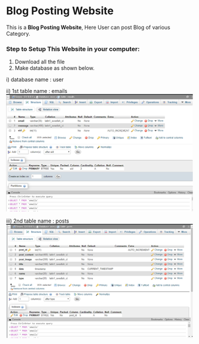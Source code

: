 # Blog Posting Website

This is a **Blog Posting Website**, Here User can post Blog of various Category.

### Step to Setup This Website in your computer:<br>
1. Download all the file<br>
2. Make database as shown below.

 i) database name : user
 
 ii) 1st table name : emails<br>
 <img src="Screenshot (20).png">
 
 
 iii) 2nd table name : posts
 <img src="Screenshot (21).png">
